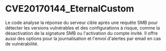 # CVE20170144_EternalCustom
Le code analyse la réponse du serveur cible après une requête SMB pour détecter les versions vulnérables et des configurations à risque, comme la désactivation de la signature SMB ou l'activation du compte invité. Il offre aussi des options pour la journalisation et l'envoi d'alertes par email en cas de vulnérabilité.
